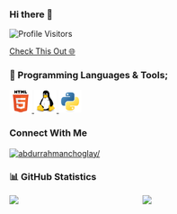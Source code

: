 ### Hi there 👋
<p align = "left"> <img src="https://komarev.com/ghpvc/?username=TheCyberChoglay&label=Visitors&color=30D5C8&style=social" alt="Profile Visitors" /> </p>

<a href="https://thecyberchoglay.com/">Check This Out 🌐</a>
### 🧰 Programming Languages & Tools;

<p align="left"> <a href="https://www.w3.org/html/" target="_blank" rel="noreferrer"> <img src="https://raw.githubusercontent.com/devicons/devicon/master/icons/html5/html5-original-wordmark.svg" alt="html5" width="40" height="40"/> </a> <a href="https://www.linux.org/" target="_blank" rel="noreferrer"> <img src="https://raw.githubusercontent.com/devicons/devicon/master/icons/linux/linux-original.svg" alt="linux" width="40" height="40"/> </a> <a href="https://www.python.org" target="_blank" rel="noreferrer"> <img src="https://raw.githubusercontent.com/devicons/devicon/master/icons/python/python-original.svg" alt="python" width="40" height="40"/> </a> </p>

### Connect With Me
<p align="left">
<a href="https://linkedin.com/in/abdurrahmanchoglay/" target="blank"><img align="center" src="https://raw.githubusercontent.com/rahuldkjain/github-profile-readme-generator/master/src/images/icons/Social/linked-in-alt.svg" alt="abdurrahmanchoglay/" height="30" width="40" /></a>
</p>

### 📊 GitHub Statistics
<img align = "left" width = "47%" src = "https://github-readme-stats.vercel.app/api?username=TheCyberChoglay&show_icons=true&theme=blueberry" />
<img align = "left" width = "47%" src = "https://github-readme-stats.vercel.app/api/top-langs/?username=TheCyberChoglay&layout=compact&theme=blueberry" />


<!--
Links;
![Anurag's GitHub stats](https://github-readme-stats.vercel.app/api?username=anuraghazra&show_icons=true&theme=blueberry)
[![Top Langs](https://github-readme-stats.vercel.app/api/top-langs/?username=anuraghazra&layout=compact)](https://github.com/anuraghazra/github-readme-stats)

Python - ![Python](https://img.shields.io/badge/python-3670A0?style=for-the-badge&logo=python&logoColor=ffdd54)
-->

<!--
**TheCyberChoglay/TheCyberChoglay** is a ✨ _special_ ✨ repository because its `README.md` (this file) appears on your GitHub profile.

Here are some ideas to get you started:

- 🔭 I’m currently working on ...
- 🌱 I’m currently learning ...
- 👯 I’m looking to collaborate on ...
- 🤔 I’m looking for help with ...
- 💬 Ask me about ...
- 📫 How to reach me: ...
- 😄 Pronouns: ...
- ⚡ Fun fact: ...
-->
